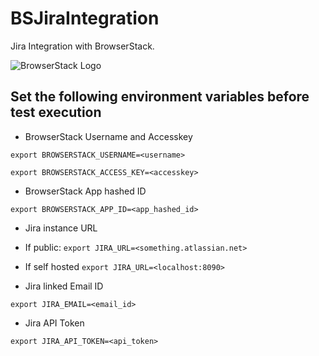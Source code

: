 # BSJiraIntegration


Jira Integration with BrowserStack.

![BrowserStack Logo](https://d98b8t1nnulk5.cloudfront.net/production/images/layout/logo-header.png?1469004780)


## Set the following environment variables before test execution
* BrowserStack Username and Accesskey

``
export BROWSERSTACK_USERNAME=<username>
``

``
export BROWSERSTACK_ACCESS_KEY=<accesskey>
``

* BrowserStack App hashed ID

``
export BROWSERSTACK_APP_ID=<app_hashed_id>
``


* Jira instance URL 

- If public:
``
export JIRA_URL=<something.atlassian.net>
``

- If self hosted
``
export JIRA_URL=<localhost:8090>
``

* Jira linked Email ID

``
export JIRA_EMAIL=<email_id>
``

* Jira API Token

``
export JIRA_API_TOKEN=<api_token>
``
